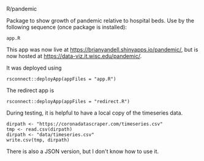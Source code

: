 R/pandemic

Package to show growth of pandemic relative to hospital beds.
Use by the following sequence (once package is installed):

```
app.R
```

This app was now live at <https://brianyandell.shinyapps.io/pandemic/>,
but is now hosted at <https://data-viz.it.wisc.edu/pandemic/>.

It was deployed using 

```
rsconnect::deployApp(appFiles = "app.R")
```

The redirect app is

```
rsconnect::deployApp(appFiles = "redirect.R")
```


During testing, it is helpful to have a local copy of the timeseries data.

```
dirpath <- "https://coronadatascraper.com/timeseries.csv"
tmp <- read.csv(dirpath)
dirpath <- "data/timeseries.csv"
write.csv(tmp, dirpath)
```

There is also a JSON version, but I don't know how to use it.

